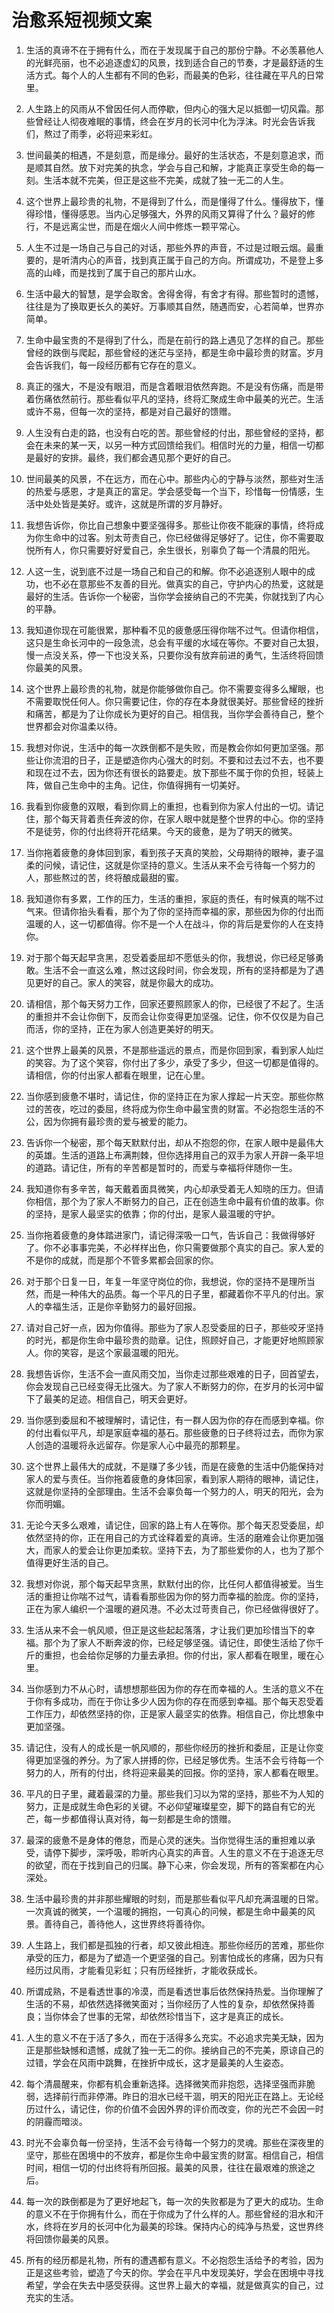 # 治愈系短视频文案

1. 生活的真谛不在于拥有什么，而在于发现属于自己的那份宁静。不必羡慕他人的光鲜亮丽，也不必追逐虚幻的风景，找到适合自己的节奏，才是最舒适的生活方式。每个人的人生都有不同的色彩，而最美的色彩，往往藏在平凡的日常里。

2. 人生路上的风雨从不曾因任何人而停歇，但内心的强大足以抵御一切风霜。那些曾经让人彻夜难眠的事情，终会在岁月的长河中化为浮沫。时光会告诉我们，熬过了雨季，必将迎来彩虹。

3. 世间最美的相遇，不是刻意，而是缘分。最好的生活状态，不是刻意追求，而是顺其自然。放下对完美的执念，学会与自己和解，才能真正享受生命的每一刻。生活本就不完美，但正是这些不完美，成就了独一无二的人生。

4. 这个世界上最珍贵的礼物，不是得到了什么，而是懂得了什么。懂得放下，懂得珍惜，懂得感恩。当内心足够强大，外界的风雨又算得了什么？最好的修行，不是远离尘世，而是在烟火人间中修炼一颗平常心。

5. 人生不过是一场自己与自己的对话，那些外界的声音，不过是过眼云烟。最重要的，是听清内心的声音，找到真正属于自己的方向。所谓成功，不是登上多高的山峰，而是找到了属于自己的那片山水。

6. 生活中最大的智慧，是学会取舍。舍得舍得，有舍才有得。那些暂时的遗憾，往往是为了换取更长久的美好。万事顺其自然，随遇而安，心若简单，世界亦简单。

7. 生命中最宝贵的不是得到了什么，而是在前行的路上遇见了怎样的自己。那些曾经的跌倒与爬起，那些曾经的迷茫与坚持，都是生命中最珍贵的财富。岁月会告诉我们，每一段经历都有它存在的意义。

8. 真正的强大，不是没有眼泪，而是含着眼泪依然奔跑。不是没有伤痛，而是带着伤痛依然前行。那些看似平凡的坚持，终将汇聚成生命中最美的光芒。生活或许不易，但每一次的坚持，都是对自己最好的馈赠。

9. 人生没有白走的路，也没有白吃的苦。那些曾经的付出，那些曾经的坚持，都会在未来的某一天，以另一种方式回馈给我们。相信时光的力量，相信一切都是最好的安排。最终，我们都会遇见那个更好的自己。

10. 世间最美的风景，不在远方，而在心中。那些内心的宁静与淡然，那些对生活的热爱与感恩，才是真正的富足。学会感受每一个当下，珍惜每一份情感，生活中处处皆是美好。或许，这就是所谓的岁月静好。

11. 我想告诉你，你比自己想象中要坚强得多。那些让你夜不能寐的事情，终将成为你生命中的过客。别太苛责自己，你已经做得足够好了。记住，你不需要取悦所有人，你只需要好好爱自己，余生很长，别辜负了每一个清晨的阳光。

12. 人这一生，说到底不过是一场自己和自己的和解。你不必追逐别人眼中的成功，也不必在意那些不友善的目光。做真实的自己，守护内心的热爱，这就是最好的生活。告诉你一个秘密，当你学会接纳自己的不完美，你就找到了内心的平静。

13. 我知道你现在可能很累，那种看不见的疲惫感压得你喘不过气。但请你相信，这只是生命长河中的一段急流，总会有平缓的水域在等你。不要对自己太狠，慢一点没关系，停一下也没关系，只要你没有放弃前进的勇气，生活终将回馈你最美的风景。

14. 这个世界上最珍贵的礼物，就是你能够做你自己。你不需要变得多么耀眼，也不需要取悦任何人。你只需要记住，你的存在本身就很美好。那些曾经的挫折和痛苦，都是为了让你成长为更好的自己。相信我，当你学会善待自己，整个世界都会对你温柔以待。

15. 我想对你说，生活中的每一次跌倒都不是失败，而是教会你如何更加坚强。那些让你流泪的日子，正是塑造你内心强大的时刻。不要和过去过不去，也不要和现在过不去，因为你还有很长的路要走。放下那些不属于你的负担，轻装上阵，做自己生命中的主角。记住，你值得拥有一切美好。

16. 我看到你疲惫的双眼，看到你肩上的重担，也看到你为家人付出的一切。请记住，那个每天背着责任奔波的你，在家人眼中就是整个世界的中心。你的坚持不是徒劳，你的付出终将开花结果。今天的疲惫，是为了明天的微笑。

17. 当你拖着疲惫的身体回到家，看到孩子天真的笑脸，父母期待的眼神，妻子温柔的问候，请记住，这就是你坚持的意义。生活从来不会亏待每一个努力的人，那些熬过的苦，终将酿成最甜的蜜。

18. 我知道你有多累，工作的压力，生活的重担，家庭的责任，有时候真的喘不过气来。但请你抬头看看，那个为了你的坚持而幸福的家，那些因为你的付出而温暖的人，这一切都值得。你不是一个人在战斗，你的背后是爱你的人在支持你。

19. 对于那个每天起早贪黑，忍受着委屈却不愿低头的你，我想说，你已经足够勇敢。生活不会一直这么难，熬过这段时间，你会发现，所有的坚持都是为了遇见更好的自己。家人的笑容，就是你最大的成功。

20. 请相信，那个每天努力工作，回家还要照顾家人的你，已经很了不起了。生活的重担并不会让你倒下，反而会让你变得更加坚强。记住，你不仅仅是为自己而活，你的坚持，正在为家人创造更美好的明天。

21. 这个世界上最美的风景，不是那些遥远的景点，而是你回到家，看到家人灿烂的笑容。为了这个笑容，你付出了多少，承受了多少，但这一切都是值得的。请相信，你的付出家人都看在眼里，记在心里。

22. 当你感到疲惫不堪时，请记住，你的坚持正在为家人撑起一片天空。那些你熬过的苦夜，吃过的委屈，终将成为你生命中最宝贵的财富。不必抱怨生活的不公，因为你拥有最珍贵的爱与被爱的能力。

23. 告诉你一个秘密，那个每天默默付出，却从不抱怨的你，在家人眼中是最伟大的英雄。生活的道路上布满荆棘，但你选择用自己的双手为家人开辟一条平坦的道路。请记住，所有的辛苦都是暂时的，而爱与幸福将伴随你一生。

24. 我知道你有多辛苦，每天戴着面具微笑，内心却承受着无人知晓的压力。但请你相信，那个为了家人不断努力的自己，正在创造生命中最有价值的故事。你的坚持，是家人最坚实的依靠；你的付出，是家人最温暖的守护。

25. 当你拖着疲惫的身体踏进家门，请记得深吸一口气，告诉自己：我做得够好了。你不必事事完美，不必样样出色，你只需要做那个真实的自己。家人爱的不是你的成就，而是那个不管多累都会回家的你。

26. 对于那个日复一日，年复一年坚守岗位的你，我想说，你的坚持不是理所当然，而是一种伟大的品质。每一个平凡的日子里，都藏着你不平凡的付出。家人的幸福生活，正是你辛勤努力的最好回报。

27. 请对自己好一点，因为你值得。那些为了家人忍受委屈的日子，那些咬牙坚持的时光，都是你生命中最珍贵的勋章。记住，照顾好自己，才能更好地照顾家人。你的笑容，是这个家最温暖的阳光。

28. 我想告诉你，生活不会一直风雨交加，当你走过那些艰难的日子，回首望去，你会发现自己已经变得无比强大。为了家人不断努力的你，在岁月的长河中留下了最美的足迹。相信自己，明天会更好。

29. 当你感到委屈和不被理解时，请记住，有一群人因为你的存在而感到幸福。你的付出看似平凡，却是家庭幸福的基石。那些疲惫的日子终将过去，而你为家人创造的温暖将永远留存。你是家人心中最亮的那颗星。

30. 这个世界上最伟大的成就，不是赚了多少钱，而是在疲惫的生活中仍能保持对家人的爱与责任。当你拖着疲惫的身体回家，看到家人期待的眼神，请记住，这就是你坚持的全部理由。生活不会辜负每一个努力的人，明天的阳光，会为你而明媚。

31. 无论今天多么艰难，请记住，回家的路上有人在等你。那个每天忍受委屈，却依然坚持的你，正在用自己的方式诠释着爱的真谛。生活的磨难会让你更加强大，而家人的爱会让你更加柔软。坚持下去，为了那些爱你的人，也为了那个值得更好生活的自己。

32. 我想对你说，那个每天起早贪黑，默默付出的你，比任何人都值得被爱。当生活的重担让你喘不过气，请看看那些因为你的努力而幸福的脸庞。你的坚持，正在为家人编织一个温暖的避风港。不必太过苛责自己，你已经做得很好了。

33. 生活从来不会一帆风顺，但正是这些起起落落，才让我们更加珍惜当下的幸福。那个为了家人不断奔波的你，已经足够坚强。请记住，即使生活给了你千斤的重担，也会给你足够的力量去承担。你的付出，家人都看在眼里，暖在心里。

34. 当你感到力不从心时，请想想那些因为你的存在而幸福的人。生活的意义不在于你有多成功，而在于你让多少人因为你的存在而感到幸福。那个每天忍受着工作压力，却依然坚持的你，正是家人最坚实的依靠。相信自己，你比想象中更加坚强。

35. 请记住，没有人的成长是一帆风顺的，那些你经历的挫折和委屈，正是让你变得更加坚强的养分。为了家人拼搏的你，已经足够优秀。生活不会亏待每一个努力的人，所有的付出，终将迎来最美的回报。你的坚持，家人都看在眼里。

36. 平凡的日子里，藏着最深的力量。那些我们习以为常的坚持，那些不为人知的努力，正是成就生命色彩的关键。不必仰望璀璨星空，脚下的路自有它的光芒，每一步都值得认真对待，每一刻都是生命的馈赠。

37. 最深的疲惫不是身体的倦怠，而是心灵的迷失。当你觉得生活的重担难以承受，请停下脚步，深呼吸，聆听内心真实的声音。人生的意义不在于追逐无尽的欲望，而在于找到自己的归属。静下心来，你会发现，所有的答案都在内心深处。

38. 生活中最珍贵的并非那些耀眼的时刻，而是那些看似平凡却充满温暖的日常。一次真诚的微笑，一个温暖的拥抱，一句真心的问候，都是生命中最美的风景。善待自己，善待他人，这世界终将善待你。

39. 人生路上，我们都是孤独的行者，却又彼此相连。那些你经历的苦难，那些你承受的压力，都是为了塑造一个更坚强的自己。别害怕成长的疼痛，因为只有经历过风雨，才能看见彩虹；只有历经挫折，才能收获成长。

40. 所谓成熟，不是看透世事的冷漠，而是看透世事后依然保持热爱。当你理解了生活的不易，却依然选择微笑面对；当你经历了人性的复杂，却依然保持善良；当你体会了世事的无常，却依然珍惜当下，这才是真正的成长。

41. 人生的意义不在于活了多久，而在于活得多么充实。不必追求完美无缺，因为正是那些缺憾和遗憾，成就了独一无二的你。接纳自己的不完美，原谅自己的过错，学会在风雨中跳舞，在挫折中成长，这才是最美的人生姿态。

42. 每个清晨醒来，你都有机会重新选择。选择微笑而非抱怨，选择坚强而非脆弱，选择前行而非停滞。昨日的泪水已经干涸，明天的阳光正在路上。无论经历过什么，请记住，你的价值不会因外界的评价而改变，你的光芒不会因一时的阴霾而暗淡。

43. 时光不会辜负每一份坚持，生活不会亏待每一个努力的灵魂。那些在深夜里的坚守，那些在困境中的不放弃，都是你生命中最宝贵的财富。相信自己，相信时间，相信一切的付出终将有所回报。最美的风景，往往在最艰难的旅途之后。

44. 每一次的跌倒都是为了更好地起飞，每一次的失败都是为了更大的成功。生命的意义不在于你拥有什么，而在于你成为了什么样的人。那些曾经的泪水和汗水，终将在岁月的长河中化为最美的珍珠。保持内心的纯净与热爱，这世界终将回馈你最美的风景。

45. 所有的经历都是礼物，所有的遭遇都有意义。不必抱怨生活给予的考验，因为正是这些考验，塑造了今天的你。学会在平凡中发现美好，学会在困境中寻找希望，学会在失去中感受获得。这世界上最大的幸福，就是做真实的自己，过充实的生活。
